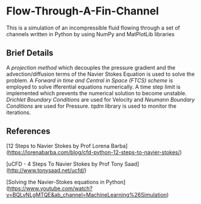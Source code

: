 # Flow-Through-A-Fin-Channel
This is a simulation of an incompressible fluid flowing through a set of channels written in Python by using NumPy and MatPlotLib libraries

## Brief Details
A *projection method* which decouples the pressure gradient and the advection/diffusion terms of the Navier Stokes Equation is used to solve the problem. A *Forward in time and Central in Space (FTCS) scheme* is employed to solve ifferential equations numerically. A time step limit is implemented which prevents the numerical solution to become unstable. *Drichlet Boundary Conditions* are used for Velocity and *Neumann Boundary Conditions* are used for Pressure. *tqdm* library is used to monitor the iterations.

## References
[12 Steps to Navier Stokes by Prof Lorena Barba] (https://lorenabarba.com/blog/cfd-python-12-steps-to-navier-stokes/)

[uCFD - 4 Steps To Navier Stokes by Prof Tony Saad] (http://www.tonysaad.net/ucfd/)

[Solving the Navier-Stokes equations in Python] (https://www.youtube.com/watch?v=BQLvNLgMTQE&ab_channel=MachineLearning%26Simulation)
